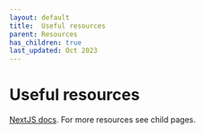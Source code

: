 ```yaml
---
layout: default
title:  Useful resources
parent: Resources
has_children: true
last_updated: Oct 2023
---
```


#  Useful resources

[NextJS docs](https://nextjs.org/docs). For more resources see child pages.
